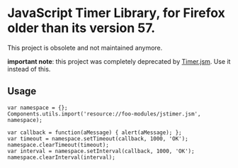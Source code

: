 # JavaScript Timer Library, for Firefox older than its version 57.

This project is obsolete and not maintained anymore.

**important note**: this project was completely deprecated by [Timer.jsm](https://developer.mozilla.org/docs/Mozilla/JavaScript_code_modules/Timer.jsm). Use it instead of this.

## Usage

    var namespace = {};
    Components.utils.import('resource://foo-modules/jstimer.jsm', namespace);
    
    var callback = function(aMessage) { alert(aMessage); };
    var timeout = namespace.setTimeout(callback, 1000, 'OK');
    namespace.clearTimeout(timeout);
    var interval = namespace.setInterval(callback, 1000, 'OK');
    namespace.clearInterval(interval);

